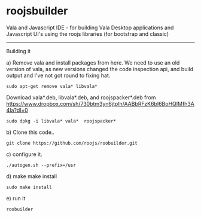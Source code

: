 # roojsbuilder
Vala and Javascript IDE - for building Vala Desktop applications and Javascript UI's using the roojs libraries (for bootstrap and classic)


---

Building it

  a) Remove vala and install packages from here. We need to use an old version of vala, as new versions changed the code inspection api,
  and build output and I've not got round to fixing hat.

    sudo apt-get remove vala* libvala*
    
  Download vala*.deb, libvala*.deb,  and roojspacker*.deb from
  https://www.dropbox.com/sh/730btm3yn6jtplh/AABbRFzK6bI6BoHQIMfh3A4Ia?dl=0
    
    sudo dpkg -i libvala* vala*  roojspacker*
    
  b) Clone this code..
  
    git clone https://github.com/roojs/roobuilder.git
    
  c) configure it.
  
    ./autogen.sh --prefix=/usr
    
  d) make make install
  
    sudo make install
    
  e) run it

    roobuilder